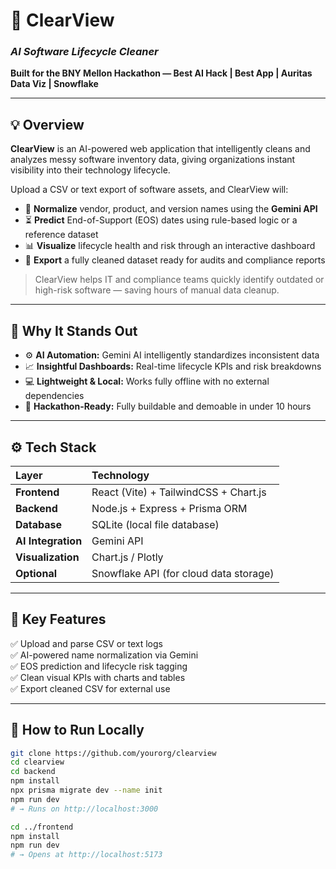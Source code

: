 # 🧹 ClearView  
### *AI Software Lifecycle Cleaner*  
**Built for the BNY Mellon Hackathon — Best AI Hack | Best App | Auritas Data Viz | Snowflake**

---

## 💡 Overview  
**ClearView** is an AI-powered web application that intelligently cleans and analyzes messy software inventory data, giving organizations instant visibility into their technology lifecycle.  

Upload a CSV or text export of software assets, and ClearView will:  
- 🧠 **Normalize** vendor, product, and version names using the **Gemini API**  
- ⏳ **Predict** End-of-Support (EOS) dates using rule-based logic or a reference dataset  
- 📊 **Visualize** lifecycle health and risk through an interactive dashboard  
- 💾 **Export** a fully cleaned dataset ready for audits and compliance reports  

> ClearView helps IT and compliance teams quickly identify outdated or high-risk software — saving hours of manual data cleanup.

---

## 🧠 Why It Stands Out  
- ⚙️ **AI Automation:** Gemini AI intelligently standardizes inconsistent data  
- 📈 **Insightful Dashboards:** Real-time lifecycle KPIs and risk breakdowns  
- 💻 **Lightweight & Local:** Works fully offline with no external dependencies  
- 🚀 **Hackathon-Ready:** Fully buildable and demoable in under 10 hours  

---

## ⚙️ Tech Stack  

| Layer | Technology |
|:------|:------------|
| **Frontend** | React (Vite) + TailwindCSS + Chart.js |
| **Backend** | Node.js + Express + Prisma ORM |
| **Database** | SQLite (local file database) |
| **AI Integration** | Gemini API |
| **Visualization** | Chart.js / Plotly |
| **Optional** | Snowflake API (for cloud data storage) |

---

## 🧩 Key Features  
✅ Upload and parse CSV or text logs  
✅ AI-powered name normalization via Gemini  
✅ EOS prediction and lifecycle risk tagging  
✅ Clean visual KPIs with charts and tables  
✅ Export cleaned CSV for external use  

---

## 🏁 How to Run Locally  
```bash
git clone https://github.com/yourorg/clearview
cd clearview
cd backend
npm install
npx prisma migrate dev --name init
npm run dev
# → Runs on http://localhost:3000

cd ../frontend
npm install
npm run dev
# → Opens at http://localhost:5173

